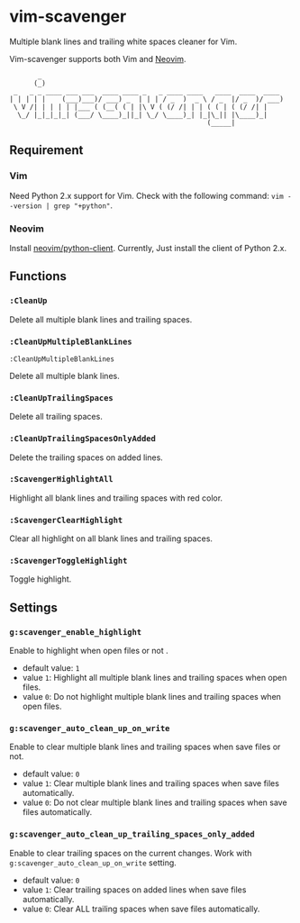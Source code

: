 # vim-scavenger

Multiple blank lines and trailing white spaces cleaner for Vim.

Vim-scavenger supports both Vim and [Neovim](https://neovim.io/).

```
       _
      (_)
 _   _ _ ____ ___ ___  ____ ____ _   _ ____ ____   ____  ____  ____
| | | | |    (___)___)/ ___) _  | | | / _  )  _ \ / _  |/ _  )/ ___)
 \ V /| | | | | |___ ( (__( ( | |\ V ( (/ /| | | ( ( | ( (/ /| |
  \_/ |_|_|_|_| (___/ \____)_||_| \_/ \____)_| |_|\_|| |\____)_|
                                                 (_____|
```

## Requirement

### Vim

Need Python 2.x support for Vim. Check with the following command: `vim --version | grep "+python"`.

### Neovim

Install [neovim/python-client](https://github.com/neovim/python-client). Currently, Just install the client of Python 2.x.

## Functions

### `:CleanUp`

Delete all multiple blank lines and trailing spaces.

### `:CleanUpMultipleBlankLines`

`:CleanUpMultipleBlankLines`

Delete all multiple blank lines.

### `:CleanUpTrailingSpaces`

Delete all trailing spaces.

### `:CleanUpTrailingSpacesOnlyAdded`

Delete the trailing spaces on added lines.

### `:ScavengerHighlightAll`

Highlight all blank lines and trailing spaces with red color.

### `:ScavengerClearHighlight`

Clear all highlight on all blank lines and trailing spaces.

### `:ScavengerToggleHighlight`

Toggle highlight.

## Settings

### `g:scavenger_enable_highlight`

Enable to highlight when open files or not .

- default value: `1`
- value `1`: Highlight all multiple blank lines and trailing spaces when open files.
- value `0`: Do not highlight multiple blank lines and trailing spaces when open files.

### `g:scavenger_auto_clean_up_on_write`

Enable to clear multiple blank lines and trailing spaces when save files or not.

- default value: `0`
- value `1`: Clear multiple blank lines and trailing spaces when save files automatically.
- value `0`: Do not clear multiple blank lines and trailing spaces when save files automatically.

### `g:scavenger_auto_clean_up_trailing_spaces_only_added`

Enable to clear trailing spaces on the current changes. Work with `g:scavenger_auto_clean_up_on_write` setting.

- default value: `0`
- value `1`: Clear trailing spaces on added lines when save files automatically.
- value `0`: Clear ALL trailing spaces when save files automatically.
